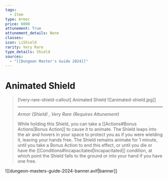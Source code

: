 ```yaml
---
tags:
  - Item
type: Armor
price: 6000
attunement: True
attunement_details: None
classes:
icon: LiShield
rarity: Very Rare
type_details: Shield
sources:
  - "[[Dungeon Master's Guide 2024]]"
---
```


# Animated Shield

>[!very-rare-shield-callout] Animated Shield
>![[animated-shield.jpg]]
>
>---
>_Armor (Shield) , Very Rare (Requires Attunement)_
>
>While holding this Shield, you can take a [[Actions#Bonus Actions|Bonus Action]] to cause it to animate. The Shield leaps into the air and hovers in your space to protect you as if you were wielding it, leaving your hands free. The Shield remains animate for 1 minute, until you take a Bonus Action to end this effect, or until you die or have the [[Conditions#Incapacitated\|Incapacitated]] condition, at which point the Shield falls to the ground or into your hand if you have one free.
>


![[dungeon-masters-guide-2024-banner.avif|banner]]

